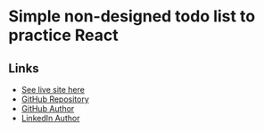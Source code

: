 # Simple non-designed todo list to practice React

## Links

- [See live site here](https://thomaserdmenger.github.io/simple-todo-list-react)
- [GitHub Repository](https://github.com/thomaserdmenger/simple-todo-list-react)
- [GitHub Author](https://github.com/thomaserdmenger)
- [LinkedIn Author](https://www.linkedin.com/in/thomaserdmenger/)